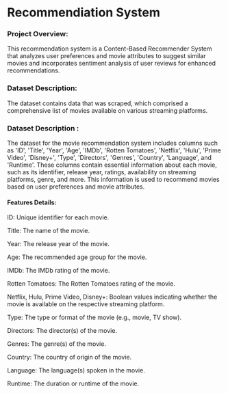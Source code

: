 
# Recommendiation System

### Project Overview:
This recommendation system is a Content-Based Recommender System that  analyzes user preferences and movie attributes to suggest similar movies and incorporates sentiment analysis of user reviews for enhanced recommendations.


### Dataset Description:

The dataset contains data that was scraped, which comprised a comprehensive list of movies available on various streaming platforms.


### Dataset Description :

The dataset for the movie recommendation system includes columns such as 'ID', 'Title', 'Year', 'Age', 'IMDb', 'Rotten Tomatoes', 'Netflix', 'Hulu', 'Prime Video', 'Disney+', 'Type', 'Directors', 'Genres', 'Country', 'Language', and 'Runtime'. These columns contain essential information about each movie, such as its identifier, release year, ratings, availability on streaming platforms, genre, and more. This information is used to recommend movies based on user preferences and movie attributes.

#### Features Details:

ID: Unique identifier for each movie.

Title: The name of the movie.

Year: The release year of the movie.

Age: The recommended age group for the movie.

IMDb: The IMDb rating of the movie.

Rotten Tomatoes: The Rotten Tomatoes rating of the movie.

Netflix, Hulu, Prime Video, Disney+: Boolean values indicating whether the movie is available on the respective streaming platform.

Type: The type or format of the movie (e.g., movie, TV show).

Directors: The director(s) of the movie.

Genres: The genre(s) of the movie.

Country: The country of origin of the movie.

Language: The language(s) spoken in the movie.

Runtime: The duration or runtime of the movie.
